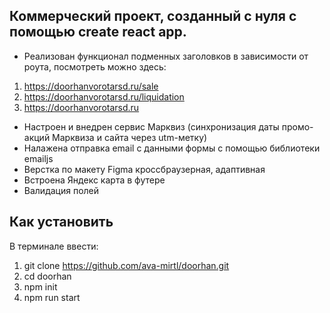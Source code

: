 ## Коммерческий проект, созданный с нуля с помощью create react app.
- Реализован функционал подменных заголовков в зависимости от роута, посмотреть можно здесь:
1) https://doorhanvorotarsd.ru/sale
2) https://doorhanvorotarsd.ru/liquidation
3) https://doorhanvorotarsd.ru
- Настроен и внедрен сервис Марквиз (синхронизация даты промо-акций Марквиза и сайта через utm-метку)
- Налажена отправка email с данными формы с помощью библиотеки emailjs
- Верстка по макету Figma кроссбраузерная, адаптивная
- Встроена Яндекс карта в футере
- Валидация полей

## Как установить

В терминале ввести:

1) git clone https://github.com/ava-mirtl/doorhan.git
2) cd doorhan
3) npm init
4) npm run start
